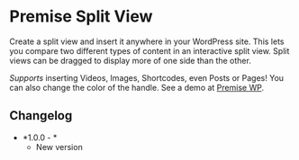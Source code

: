 # Premise Split View

Create a split view and insert it anywhere in your WordPress site. This lets you compare two different types of content in an interactive split view. Split views can be dragged to display more of one side than the other.

*Supports* inserting Videos, Images, Shortcodes, even Posts or Pages! You can also change the color of the handle. See a demo at [Premise WP](http://premisewp.com).

## Changelog

* *1.0.0 - *
	* New version